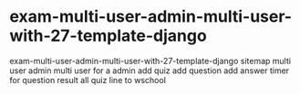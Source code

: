 # exam-multi-user-admin-multi-user-with-27-template-django
 exam-multi-user-admin-multi-user-with-27-template-django
sitemap
multi user admin
multi user for a admin
add quiz 
add question 
add answer 
timer for question
result all quiz
line to wschool
